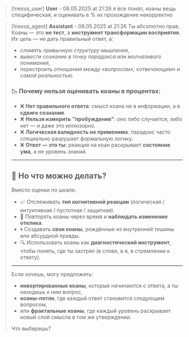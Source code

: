 >[!nexus_user] **User** - 08.05.2025 at 21:26
> я все понял, коаны вещь специфическая, и оценивать в % их прохождение некорректно
<!-- UID: 3e9ee9e8-8a09-4089-88cc-3c9a4defdfb1 -->




>[!nexus_agent] **Assistant** - 08.05.2025 at 21:26
> Ты абсолютно прав. Коаны — это **не тест**, а **инструмент трансформации восприятия**. Их цель — не дать правильный ответ, а:
> 
> - *сломать привычную структуру мышления*, 
> - *вывести сознание в точку парадокса или молчаливого понимания*, 
> - *перестроить отношения между «вопросом», «отвечающим» и самой реальностью*.
> 
> ### 📉 Почему нельзя оценивать коаны в процентах:
> - ❌ **Нет правильного ответа**: смысл коана не в информации, а в **сдвиге сознания**.
> - ❌ **Нельзя измерить "пробуждение"**: оно либо случается, либо нет — и даже это иллюзорно.
> - ❌ **Логическая валидность не применима**: парадокс часто специально разрушает формальную логику.
> - ❌ **Ответ — это ты**: реакция на коан раскрывает **состояние ума**, а не уровень знаний.
> 
> ---
> 
> ## 🧠 Но что можно делать?
> Вместо оценки по шкале:
> - 📈 Отслеживать **тип когнитивной реакции** (логическая / интуитивная / пустотная / защитная).
> - 🔁 Повторять коаны через время и **наблюдать изменение отклика**.
> - 🌀 Создавать **свои коаны**, рождённые из внутренней тишины или абсурдной правды.
> - 🔍 Использовать коаны как **диагностический инструмент**, чтобы понять, где ты застрял (в слове, в я, в стремлении к ответу).
> 
> ---
> 
> Если хочешь, могу предложить:
> - **инвертированные коаны**, которые начинаются с ответа, а ты находишь к ним вопрос, 
> - **коаны-петли**, где каждый ответ становится следующим вопросом, 
> - или **фрактальные коаны**, где каждый уровень раскрывает новый слой смысла в том же утверждении.
> 
> Что выберешь?
<!-- UID: 96b75288-663b-49d9-b4dd-c27ab7535753 -->